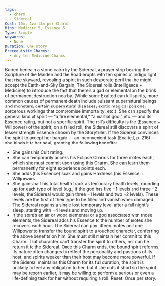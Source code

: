 ```yaml
---
tags:
  - charm
  - Sidereal
Cost: 15m, 1wp (3m per Charm)
Mins: Medicine 5, Essence 5
Type: Simple
Keywords:
  - None
Duration: One story
Prerequisite Charms:
  - Any ten Medicine Charms
---
```

Buried beneath a stone cairn by the Sidereal, a prayer strip bearing the Scripture of the Maiden and the Road erupts with ten spines of indigo light that rise skyward, revealing a spirit in such desperate peril that he might accept the Earth-and-Sky Bargain, The Sidereal rolls (Intelligence + Medicine) to introduce the fact that there’s a god or elemental on the brink of permanent destruction nearby. (While some Exalted can kill spirits, more common causes of permanent death include puissant supernatural beings and monsters; certain supernatural diseases; exotic magical poisons; sorcerous workings that compromise immortality; etc.). She can specify the general kind of spirit — “a fire elemental,” “a martial god,” etc. — and its Essence rating, but not a specific spirit. The roll’s difficulty is the (Essence + Willpower) of the spirit; on a failed roll, the Sidereal still discovers a spirit of lesser strength Essence chosen by the Storyteller. If the Sidereal convinces the spirit to accept her bargain — an inconvenient task (Exalted, p. 216) — she binds it to her soul, granting the following benefits: 
-  She gains his Cult rating. 
-  She can temporarily access his Eclipse Charms for three motes each, which she must commit upon using this Charm. She can learn them permanently for eight experience points each. 
-  She adds (his Essence) soak and gains Hardness (his Essence + Willpower). 
-  She gains half his total health track as temporary health levels, rounding up for each type of level (e.g., if the god has five −1 levels and three −2 levels, the Sidereal would gain three −1 levels and two −2 levels). These levels are the first of their type to be filled and vanish when damaged. The Sidereal regains a single lost temporary level after a full night’s sleep, starting with −4 levels and moving up. 
-  If the spirit’s an air or wood elemental or a god associated with those elements, the Sidereal adds his Essence to the number of motes she recovers each hour. The Sidereal can pay fifteen motes and one Willpower to transfer the bound spirit to a touched character, conferring the above benefits on him. She must still maintain her commit to this Charm. That character can’t transfer the spirit to others, nor can he return it to the Sidereal. Once this Charm ends, the bound spirit reforms. Its nature often changes to reflect the personality and passions of its host, and spirits weaker than their host may become more powerful. If the Sidereal maintains this Charm for its full duration, the spirit is unlikely to feel any obligation to her, but if she cuts it short so the spirit may be reborn earlier, it may be willing to perform a serious or even a life-defining task for her without requiring a roll. Reset: Once per story. 